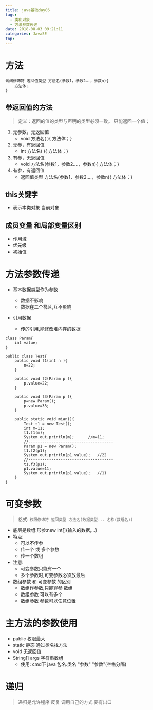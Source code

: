 ```yaml
---
title: java基础day06
tags:
  - 类和对象
  - 方法参数传递
date: 2018-08-03 09:21:11
categories: JavaSE
top:  
---
```


# 方法
```
访问修饰符 返回值类型 方法名(参数1，参数2….，参数n){
	方法体；
}
```

<!-- more -->

## 带返回值的方法
> 定义：返回的值的类型与声明的类型必须一致。
只能返回一个值；

1. 无参数，无返回值
	- void 方法名( ){ 方法体；}
2. 无参，有返回值
	- int 方法名( ){ 方法体；}
3. 有参，无返回值
	- void 方法名(参数1，参数2….，参数n){ 方法体；}
4. 有参，有返回值
	- 返回值类型 方法名(参数1，参数2….，参数n){ 方法体；}
## this关键字
- 表示本类对象 当前对象

## 成员变量 和局部变量区别 
- 作用域
- 优先级
- 初始值

# 方法参数传递
- 基本数据类型作为参数
	- 数据不影响
	- 数据在二个栈区,互不影响

- 引用数据
	- 传的引用,能修改堆内存的数据
```
class Param{
	int value;
}

public class Test{
	public void f1(int n ){
		n=22;
	}

	public void f2(Param p ){
		p.value=22;
	}
	
	public void f3(Param p ){
		p=new Param();
		p.value=33;
	}

	public static void mian(){
		Test t1 = new Test();
		int m=11;
		t1.f1(m);
		System.out.println(m);		//m=11;
		//-------------------------------------
		Param p1 = new Param();
		t1.f2(p1);
		System.out.println(p1.value);	//22
		//-------------------------------------
		t1.f3(p1);
		p1.value=11;
		System.out.println(p1.value);	//11
	}
}
```

# 可变参数
> 格式: `权限修饰符 返回类型 方法名(数据类型... 名称(数组名))`

- 底层是数组:形参:new int[]{输入的数据,...}
- 特点:
	- 可以不传参
	- 传一个 或 多个参数
	- 传一个数组
- 注意:
	- 可变参数只能有一个
	- 多个参数时,可变参数必须放最后
- 数组参数 和 可变参数 的区别
	- 数组作参数,只能穿参 数组
	- 数组参数 可以有多个
	- 数组参数 参数可以任意位置

# 主方法的参数使用
- public 权限最大
- static 静态	通过类名找方法
- void 无返回值
- String[] args 字符串数组
	- 使用: cmd下 java 包名.类名 "参数" "参数"(空格分隔)

# 递归
> 递归是允许程序 反复 调用自己的方式
> 要有出口